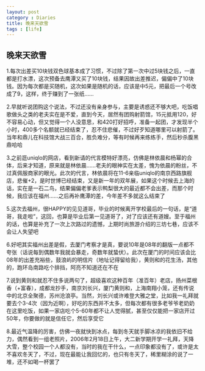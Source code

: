 ```yaml
---
layout: post
category : Diaries
title: 晚来天欲雪
tags : [life]
---
```

## 晚来天欲雪 ##

1.每次出差买10块钱双色球基本成了习惯，不过除了第一次中过5块钱之后，一直都是打水漂，这次预备去鹰潭又买了10块钱，结果因故出差推迟，偏偏中了10块钱。因为每次都是买随机，这次如果是随机的话，应该是中5元，把最后一个号改成了9，这样，终于赚到了一张纸……

2.早就听说团购这个说法，不过还没有亲身参与，主要是诱惑还不够大吧，吃饭唱歌做头之类的老夫实在是不爱，直到今天，居然有团购射箭馆，15元抵用120，好不容易心动，但又觉得一个人没意思，和420打好招呼，准备一起团，才发现半个小时，400多个名额就已经结束了，忍不住悲催，不过好歹知道哪里可以射箭了。当年和鼎儿在科技馆大战三百合，胜负难分，等有时候再来练练手，然后秒杀腹黑鼎哈哈

3.之前逛uniqlo的网店，看到新请的代言模特好漂亮，仿佛是林依晨和杨幂的合体，后来才知道，原来就是林依晨……老夫的眼神实在太差，愧为依晨的粉丝，不过真佩服商家的眼光。此次的代言，林依晨将在11-6亲临uniqlo的南京西路旗舰店，悲催+2，是时世博已经结束，又是新一年的双年展，如果这个时候去上海的话，实在是一石二鸟，结果偏偏老爹表示鸭梨很大的最近都不会出差，而那个时候，我应该在福州……之后再补鹰潭的差，今年差不多就这么结束了

5.这次去福州，很HAPPY的见见道哥，毕业的时候离开学校最后的一句话，是“道哥，我走啦”，这回，也算是毕业后第一见道哥了，对了应该还有道嫂。至于福州的话，也算是补充了一次上次路过的遗憾，上期时尚旅游介绍的三坊七巷，应该不会让人失望吧

6.好吧其实福州出差是假，去厦门考察才是真，要说10年是08年的翻版一点都不夸张（话说每到偶数年我就会暴走，奇数年就蛰伏）。此次在厦门的时间应该会比08年的出差充裕些，鼓浪屿的明信片（地址记得留给我），黄则和的花生汤，其他的，跑环岛南路吃个排挡，阿亮不知道还在不在

7.说到黄则和就忍不住多说两句了，超级喜欢这种百年（准百年）老店，扬州菜根香（+富春），成都龙抄手，南京刘长兴，厦门黄则和，上海南翔小笼，还有传说中的北京全聚德，苏州沧浪亭。当然，刘长兴或许难登大雅之堂，比如我一礼拜就要去个3-4次（因为近啊），好吃的东西并不太多，但每次都有很多老爷爷老奶奶在这里吃饭，如果一家店吃个5-60年都不让人觉得腻，甚至仅仅能把一家店开过50年，你要做的就是信任它，然后享受它

8.最近气温降的厉害，仿佛一夜就快到冰点，每到冬天就手脚冰凉的我依旧不给力，偶然看到一组老照片，2006年2月18日上午，大二新学期开学一礼拜，天降大雪，整个校园一个人都没有，当时的我在干什么，一点印象都没有了，或许是太不喜欢冬天了，不过，现在最能让我回忆的，也只有冬天了，稀里糊涂的说了一堆，还不如喝一杯罢了